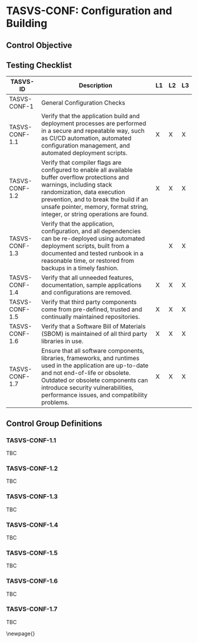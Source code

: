 # TASVS-CONF: Configuration and Building


## Control Objective



## Testing Checklist

| TASVS-ID       | Description                                                                                                                                                                                                                                                                        | L1 | L2 | L3 |
| ---- | ------------- | - | - | - |
| TASVS-CONF-1   | General Configuration Checks                                                                                                                                                                                                                                                       |    |    |    |
| TASVS-CONF-1.1 | Verify that the application build and deployment processes are performed in a secure and repeatable way, such as CI/CD automation, automated configuration management, and automated deployment scripts.                                                                           | X  | X  | X  |
| TASVS-CONF-1.2 | Verify that compiler flags are configured to enable all available buffer overflow protections and warnings, including stack randomization, data execution prevention, and to break the build if an unsafe pointer, memory, format string, integer, or string operations are found. | X  | X  | X  |
| TASVS-CONF-1.3 | Verify that the application, configuration, and all dependencies can be re-deployed using automated deployment scripts, built from a documented and tested runbook in a reasonable time, or restored from backups in a timely fashion.                                             |    | X  | X  |
| TASVS-CONF-1.4 | Verify that all unneeded features, documentation, sample applications and configurations are removed.                                                                                                                                                                              | X  | X  | X  |
| TASVS-CONF-1.5 | Verify that third party components come from pre-defined, trusted and continually maintained repositories.                                                                                                                                                                         | X  | X  | X  |
| TASVS-CONF-1.6 | Verify that a Software Bill of Materials (SBOM) is maintained of all third party libraries in use.                                                                                                                                                                                 | X  | X  | X  |
| TASVS-CONF-1.7 | Ensure that all software components, libraries, frameworks, and runtimes used in the application are up-to-date and not end-of-life or obsolete. Outdated or obsolete components can introduce security vulnerabilities, performance issues, and compatibility problems.           | X  | X  | X  |


## Control Group Definitions

### TASVS-CONF-1.1

TBC

### TASVS-CONF-1.2

TBC

### TASVS-CONF-1.3

TBC

### TASVS-CONF-1.4

TBC

### TASVS-CONF-1.5

TBC

### TASVS-CONF-1.6

TBC

### TASVS-CONF-1.7

TBC


\newpage{}